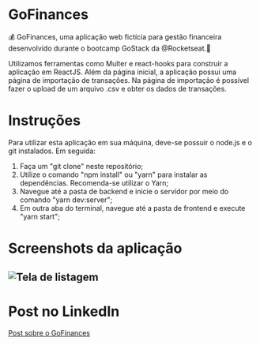# GoFinances
💰 GoFinances, uma aplicação web fictícia para gestão financeira desenvolvido durante o bootcamp GoStack da @Rocketseat.🚀

Utilizamos ferramentas como Multer e react-hooks para construir a aplicação em ReactJS. Além da página inicial, a aplicação possui uma página de importação de transações.
Na página de importação é possível fazer o upload de um arquivo .csv e obter os dados de transações. 

# Instruções

Para utilizar esta aplicação em sua máquina, deve-se possuir o node.js e o git instalados. Em seguida:

1. Faça um "git clone" neste repositório;
2. Utilize o comando "npm install" ou "yarn" para instalar as dependências. Recomenda-se utilizar o Yarn;
3. Navegue até a pasta de backend e inicie o servidor por meio do comando "yarn dev:server";
4. Em outra aba do terminal, navegue até a pasta de frontend e execute "yarn start";

# Screenshots da aplicação

![Tela de listagem](https://imgur.com/TRmgUFV.png)
---

# Post no LinkedIn

[Post sobre o GoFinances](https://www.linkedin.com/posts/niltonpontesem_e-a%C3%AD-pessoal-tudo-bem-ent%C3%A3o-no-desafio-activity-6709160750360928256-eu4X "Post sobre o GoFinances")
